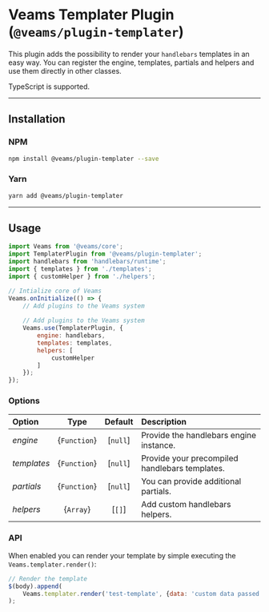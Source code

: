[//]: # ({{#wrapWith "content-section"}})

[//]: #     ({{#wrapWith "grid-row"}})
[//]: #         ({{#wrapWith "grid-col" colClasses="is-col-mobile-l-8"}})

# Veams Templater Plugin (`@veams/plugin-templater`)

This plugin adds the possibility to render your `handlebars` templates in an easy way. You can register the engine, templates, partials and helpers and use them directly in other classes.

TypeScript is supported. 

-----------------

## Installation

### NPM

``` bash 
npm install @veams/plugin-templater --save
```

### Yarn 

``` bash 
yarn add @veams/plugin-templater
```

-----------------

## Usage

```js
import Veams from '@veams/core';
import TemplaterPlugin from '@veams/plugin-templater';
import handlebars from 'handlebars/runtime';
import { templates } from './templates';
import { customHelper } from './helpers';

// Intialize core of Veams
Veams.onInitialize(() => {
   	// Add plugins to the Veams system
	
    // Add plugins to the Veams system
    Veams.use(TemplaterPlugin, {
        engine: handlebars,
        templates: templates,
        helpers: [
            customHelper
        ]
    });
});
```

### Options

| Option | Type | Default | Description |
|:--- |:---:|:---:|:--- |
| _engine_ | {`Function`} | [`null`] | Provide the handlebars engine instance. |
| _templates_ | {`Function`} | [`null`] | Provide your precompiled handlebars templates. |
| _partials_ | {`Function`} | [`null`] | You can provide additional partials. |
| _helpers_ | {`Array`} | [`[]`] | Add custom handlebars helpers. |

### API

When enabled you can render your template by simple executing the `Veams.templater.render()`:

```js
// Render the template
$(body).append(
    Veams.templater.render('test-template', {data: 'custom data passed to partial'})
);
```

[//]: #         ({{/wrapWith}})
[//]: #     ({{/wrapWith}})

[//]: # ({{/wrapWith}})